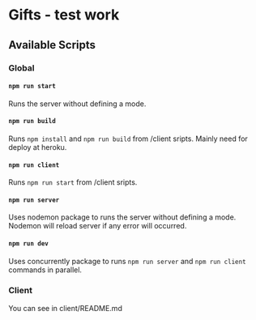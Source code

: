 # Gifts - test work

## Available Scripts

### Global

#### `npm run start`

Runs the server without defining a mode.

#### `npm run build`

Runs `npm install` and `npm run build` from /client sripts. Mainly need for deploy at heroku.

#### `npm run client`

Runs `npm run start` from /client sripts.

#### `npm run server`

Uses nodemon package to runs the server without defining a mode.
Nodemon will reload server if any error will occurred.

#### `npm run dev`

Uses concurrently package to runs `npm run server` and `npm run client` commands in parallel.

### Client

You can see in client/README.md
